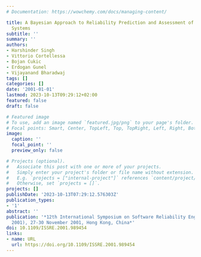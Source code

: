 ```yaml
---
# Documentation: https://wowchemy.com/docs/managing-content/

title: A Bayesian Approach to Reliability Prediction and Assessment of Component Based
  Systems
subtitle: ''
summary: ''
authors:
- Harshinder Singh
- Vittorio Cortellessa
- Bojan Cukic
- Erdogan Gunel
- Vijayanand Bharadwaj
tags: []
categories: []
date: '2001-01-01'
lastmod: 2023-10-13T09:29:12+02:00
featured: false
draft: false

# Featured image
# To use, add an image named `featured.jpg/png` to your page's folder.
# Focal points: Smart, Center, TopLeft, Top, TopRight, Left, Right, BottomLeft, Bottom, BottomRight.
image:
  caption: ''
  focal_point: ''
  preview_only: false

# Projects (optional).
#   Associate this post with one or more of your projects.
#   Simply enter your project's folder or file name without extension.
#   E.g. `projects = ["internal-project"]` references `content/project/deep-learning/index.md`.
#   Otherwise, set `projects = []`.
projects: []
publishDate: '2023-10-13T07:29:12.576303Z'
publication_types:
- '1'
abstract: ''
publication: '*12th International Symposium on Software Reliability Engineering (ISSRE
  2001), 27-30 November 2001, Hong Kong, China*'
doi: 10.1109/ISSRE.2001.989454
links:
- name: URL
  url: https://doi.org/10.1109/ISSRE.2001.989454
---
```

